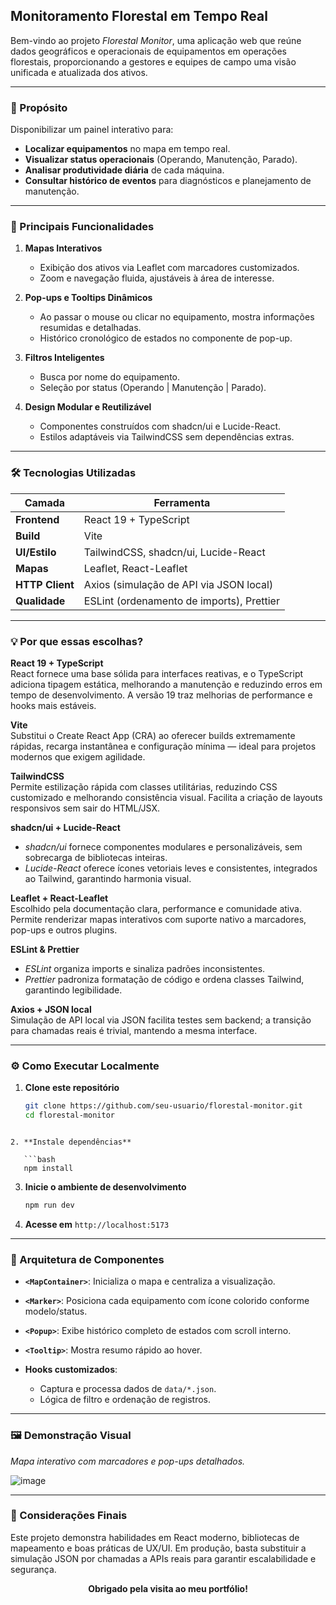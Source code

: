 
## Monitoramento Florestal em Tempo Real

Bem-vindo ao projeto _Florestal Monitor_, uma aplicação web que reúne dados geográficos e operacionais de equipamentos em operações florestais, proporcionando a gestores e equipes de campo uma visão unificada e atualizada dos ativos.

---

### 🎯 Propósito

Disponibilizar um painel interativo para:

- **Localizar equipamentos** no mapa em tempo real.  
- **Visualizar status operacionais** (Operando, Manutenção, Parado).  
- **Analisar produtividade diária** de cada máquina.  
- **Consultar histórico de eventos** para diagnósticos e planejamento de manutenção.  

---

### 🚀 Principais Funcionalidades

1. **Mapas Interativos**  
   - Exibição dos ativos via Leaflet com marcadores customizados.  
   - Zoom e navegação fluida, ajustáveis à área de interesse.  

2. **Pop-ups e Tooltips Dinâmicos**  
   - Ao passar o mouse ou clicar no equipamento, mostra informações resumidas e detalhadas.  
   - Histórico cronológico de estados no componente de pop-up.  

3. **Filtros Inteligentes**  
   - Busca por nome do equipamento.  
   - Seleção por status (Operando | Manutenção | Parado).  

4. **Design Modular e Reutilizável**  
   - Componentes construídos com shadcn/ui e Lucide-React.  
   - Estilos adaptáveis via TailwindCSS sem dependências extras.  

---

### 🛠️ Tecnologias Utilizadas

| Camada         | Ferramenta                                 |
| -------------- | ------------------------------------------ |
| **Frontend**   | React 19 + TypeScript                      |
| **Build**      | Vite                                       |
| **UI/Estilo**  | TailwindCSS, shadcn/ui, Lucide-React       |
| **Mapas**      | Leaflet, React-Leaflet                     |
| **HTTP Client**| Axios (simulação de API via JSON local)    |
| **Qualidade**  | ESLint (ordenamento de imports), Prettier  |

---

### 💡 Por que essas escolhas?

**React 19 + TypeScript**  
React fornece uma base sólida para interfaces reativas, e o TypeScript adiciona tipagem estática, melhorando a manutenção e reduzindo erros em tempo de desenvolvimento. A versão 19 traz melhorias de performance e hooks mais estáveis.

**Vite**  
Substitui o Create React App (CRA) ao oferecer builds extremamente rápidas, recarga instantânea e configuração mínima — ideal para projetos modernos que exigem agilidade.

**TailwindCSS**  
Permite estilização rápida com classes utilitárias, reduzindo CSS customizado e melhorando consistência visual. Facilita a criação de layouts responsivos sem sair do HTML/JSX.

**shadcn/ui + Lucide-React**  
- _shadcn/ui_ fornece componentes modulares e personalizáveis, sem sobrecarga de bibliotecas inteiras.  
- _Lucide-React_ oferece ícones vetoriais leves e consistentes, integrados ao Tailwind, garantindo harmonia visual.

**Leaflet + React-Leaflet**  
Escolhido pela documentação clara, performance e comunidade ativa. Permite renderizar mapas interativos com suporte nativo a marcadores, pop-ups e outros plugins.

**ESLint & Prettier**  
- _ESLint_ organiza imports e sinaliza padrões inconsistentes.  
- _Prettier_ padroniza formatação de código e ordena classes Tailwind, garantindo legibilidade.

**Axios + JSON local**  
Simulação de API local via JSON facilita testes sem backend; a transição para chamadas reais é trivial, mantendo a mesma interface.

---

### ⚙️ Como Executar Localmente

1. **Clone este repositório**  
   ```bash
   git clone https://github.com/seu-usuario/florestal-monitor.git
   cd florestal-monitor
```

2. **Instale dependências**

   ```bash
   npm install
   ```
3. **Inicie o ambiente de desenvolvimento**

   ```bash
   npm run dev
   ```
4. **Acesse em** `http://localhost:5173`

---

### 📐 Arquitetura de Componentes

* **`<MapContainer>`**: Inicializa o mapa e centraliza a visualização.
* **`<Marker>`**: Posiciona cada equipamento com ícone colorido conforme modelo/status.
* **`<Popup>`**: Exibe histórico completo de estados com scroll interno.
* **`<Tooltip>`**: Mostra resumo rápido ao hover.
* **Hooks customizados**:

  * Captura e processa dados de `data/*.json`.
  * Lógica de filtro e ordenação de registros.

---

### 🖼️ Demonstração Visual

*Mapa interativo com marcadores e pop-ups detalhados.*

![image](https://github.com/user-attachments/assets/a7985df4-6176-4bac-bfc1-5b22aeca1024)


---

### 📝 Considerações Finais

Este projeto demonstra habilidades em React moderno, bibliotecas de mapeamento e boas práticas de UX/UI. Em produção, basta substituir a simulação JSON por chamadas a APIs reais para garantir escalabilidade e segurança.

<div align="center">
  <strong>Obrigado pela visita ao meu portfólio!</strong>
</div>

